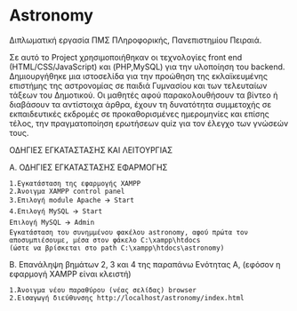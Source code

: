 # Astronomy
Διπλωματική εργασία ΠΜΣ ΠΛηροφορικής, Πανεπιστημίου Πειραιά.

Σε αυτό το Project χρησιμοποιήθηκαν οι τεχνολογίες front end (HTML/CSS/JavaScript) και (PHP,MySQL) για την υλοποίηση του backend. 
Δημιουργήθηκε μια ιστοσελίδα για την προώθηση της εκλαϊκευμένης επιστήμης της αστρονομίας σε παιδιά Γυμνασίου και των τελευταίων τάξεων του Δημοτικού.
Oι μαθητές αφού παρακολουθήσουν τα βίντεο ή διαβάσουν τα αντίστοιχα άρθρα, έχουν τη δυνατότητα συμμετοχής σε εκπαιδευτικές εκδρομές σε προκαθορισμένες ημερομηνίες και επίσης τέλος, την πραγματοποίηση ερωτήσεων quiz για τον έλεγχο των γνώσεών τους.

ΟΔΗΓΙΕΣ ΕΓΚΑΤΑΣΤΑΣΗΣ ΚΑΙ ΛΕΙΤΟΥΡΓΙΑΣ

Α. ΟΔΗΓΙΕΣ ΕΓΚΑΤΑΣΤΑΣΗΣ ΕΦΑΡΜΟΓΗΣ

    1.Εγκατάσταση της εφαρμογής XAMPP
    2.Άνοιγμα ΧΑΜPP control panel
    3.Επιλογή module Apache 🡪 Start
    4.Eπιλογή ΜySQL 🡪 Start
    Επιλογή ΜySQL 🡪 Admin
    Εγκατάσταση του συνημμένου φακέλου astronomy, αφού πρώτα τον αποσυμπιέσουμε, μέσα στον φάκελο C:\xampp\htdocs 
    (ώστε να βρίσκεται στο path C:\xampp\htdocs\astronomy)

B. Επανάληψη βημάτων 2, 3 και 4 της παραπάνω Ενότητας Α, (εφόσον η εφαρμογή XAMPP είναι κλειστή)

    1.Άνοιγμα νέου παραθύρου (νέας σελίδας) browser
    2.Εισαγωγή διεύθυνσης http://localhost/astronomy/index.html


